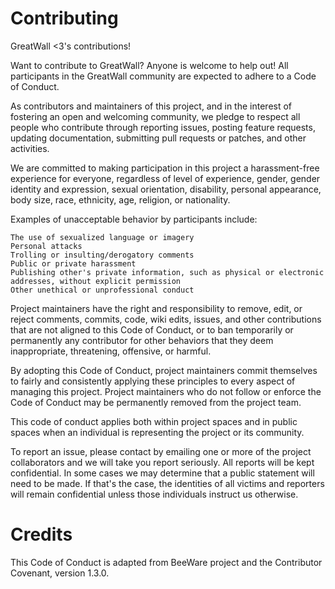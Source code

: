 # Contributing

GreatWall <3's contributions!

Want to contribute to GreatWall? Anyone is welcome to help out! All participants in the GreatWall community are expected to adhere to a Code of Conduct.

As contributors and maintainers of this project, and in the interest of fostering an open and welcoming community, we pledge to respect all people who contribute through reporting issues, posting feature requests, updating documentation, submitting pull requests or patches, and other activities.

We are committed to making participation in this project a harassment-free experience for everyone, regardless of level of experience, gender, gender identity and expression, sexual orientation, disability, personal appearance, body size, race, ethnicity, age, religion, or nationality.

Examples of unacceptable behavior by participants include:

    The use of sexualized language or imagery
    Personal attacks
    Trolling or insulting/derogatory comments
    Public or private harassment
    Publishing other's private information, such as physical or electronic addresses, without explicit permission
    Other unethical or unprofessional conduct

Project maintainers have the right and responsibility to remove, edit, or reject comments, commits, code, wiki edits, issues, and other contributions that are not aligned to this Code of Conduct, or to ban temporarily or permanently any contributor for other behaviors that they deem inappropriate, threatening, offensive, or harmful.

By adopting this Code of Conduct, project maintainers commit themselves to fairly and consistently applying these principles to every aspect of managing this project. Project maintainers who do not follow or enforce the Code of Conduct may be permanently removed from the project team.

This code of conduct applies both within project spaces and in public spaces when an individual is representing the project or its community.

To report an issue, please contact by emailing one or more of the project collaborators and we will take you report seriously. All reports will be kept confidential. In some cases we may determine that a public statement will need to be made. If that's the case, the identities of all victims and reporters will remain confidential unless those individuals instruct us otherwise.

# Credits

This Code of Conduct is adapted from BeeWare project and the Contributor Covenant, version 1.3.0.
